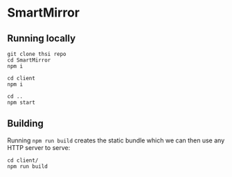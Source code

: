 # SmartMirror

## Running locally

```
git clone thsi repo
cd SmartMirror
npm i

cd client
npm i

cd ..
npm start
```

## Building


Running `npm run build` creates the static bundle which we can then use any HTTP server to serve:

```
cd client/
npm run build
```

